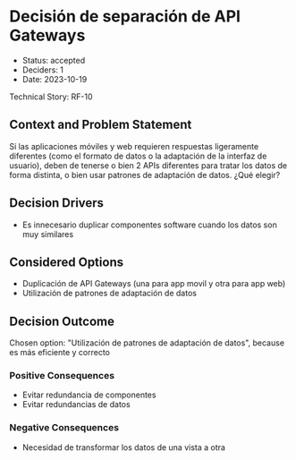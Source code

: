 # Decisión de separación de API Gateways

* Status: accepted
* Deciders: 1
* Date: 2023-10-19

Technical Story: RF-10

## Context and Problem Statement

Si las aplicaciones móviles y web requieren respuestas ligeramente diferentes (como el formato de datos o la adaptación de la interfaz de usuario), deben de tenerse o bien 2 APIs diferentes para tratar los datos de forma distinta, o bien usar patrones de adaptación de datos. ¿Qué elegir?

## Decision Drivers

* Es innecesario duplicar componentes software cuando los datos son muy similares

## Considered Options

* Duplicación de API Gateways (una para app movil y otra para app web)
* Utilización de patrones de adaptación de datos

## Decision Outcome

Chosen option: "Utilización de patrones de adaptación de datos", because es más eficiente y correcto

### Positive Consequences

* Evitar redundancia de componentes
* Evitar redundancias de datos

### Negative Consequences

* Necesidad de transformar los datos de una vista a otra
